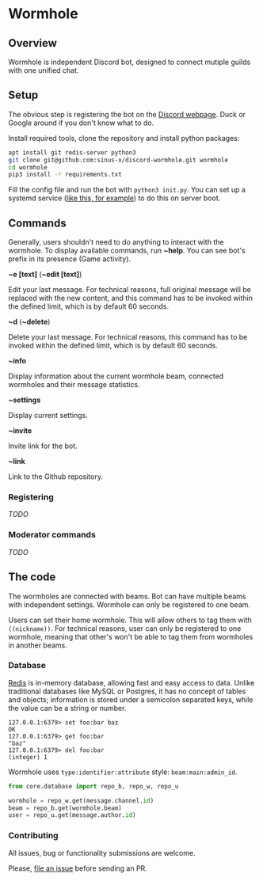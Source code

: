 # Wormhole

## Overview

Wormhole is independent Discord bot, designed to connect mutiple guilds with one unified chat.

## Setup

The obvious step is registering the bot on the [Discord webpage][developers]. Duck or Google around if you don't know what to do.

Install required tools, clone the repository and install python packages:

```bash
apt install git redis-server python3
git clone git@github.com:sinus-x/discord-wormhole.git wormhole
cd wormhole
pip3 install -r requirements.txt
```

Fill the config file and run the bot with `python3 init.py`. You can set up a systemd service ([like this, for example][systemd]) to do this on server boot.

## Commands

Generally, users shouldn't need to do anything to interact with the wormhole. To display available commands, run **~help**. You can see bot's prefix in its presence (Game activity).

**~e [text]** (**~edit [text]**)

Edit your last message. For technical reasons, full original message will be replaced with the new content, and this command has to be invoked within the defined limit, which is by default 60 seconds.

**~d** (**~delete**)

Delete your last message. For technical reasons, this command has to be invoked within the defined limit, which is by default 60 seconds.

**~info**

Display information about the current wormhole beam, connected wormholes and their message statistics.

**~settings**

Display current settings.

**~invite**

Invite link for the bot.

**~link**

Link to the Github repository.

### Registering

_TODO_

### Moderator commands

_TODO_

## The code

The wormholes are connected with beams. Bot can have multiple beams with independent settings. Wormhole can only be registered to one beam.

Users can set their home wormhole. This will allow others to tag them with `((nickname))`. For technical reasons, user can only be registered to one wormhole, meaning that other's won't be able to tag them from wormholes in another beams.

### Database

[Redis][redis] is in-memory database, allowing fast and easy access to data. Unlike traditional databases like MySQL or Postgres, it has no concept of tables and objects; information is stored under a semicolon separated keys, while the value can be a string or number.

```
127.0.0.1:6379> set foo:bar baz
OK
127.0.0.1:6379> get foo:bar
"baz"
127.0.0.1:6379> del foo:bar
(integer) 1
```

Wormhole uses `type:identifier:attribute` style: `beam:main:admin_id`.

```python
from core.database import repo_b, repo_w, repo_u

wormhole = repo_w.get(message.channel.id)
beam = repo_b.get(wormhole.beam)
user = repo_u.get(message.author.id)
```

### Contributing

All issues, bug or functionality submissions are welcome.

Please, [file an issue][issues] before sending an PR.


[developers]: https://discord.com/developers
[issues]: https://github.com/sinus-x/discord-wormhole/issues
[redis]: https://redis.io
[systemd]: https://github.com/sinus-x/rubbergoddess/blob/master/resources/systemd.standalone.service
